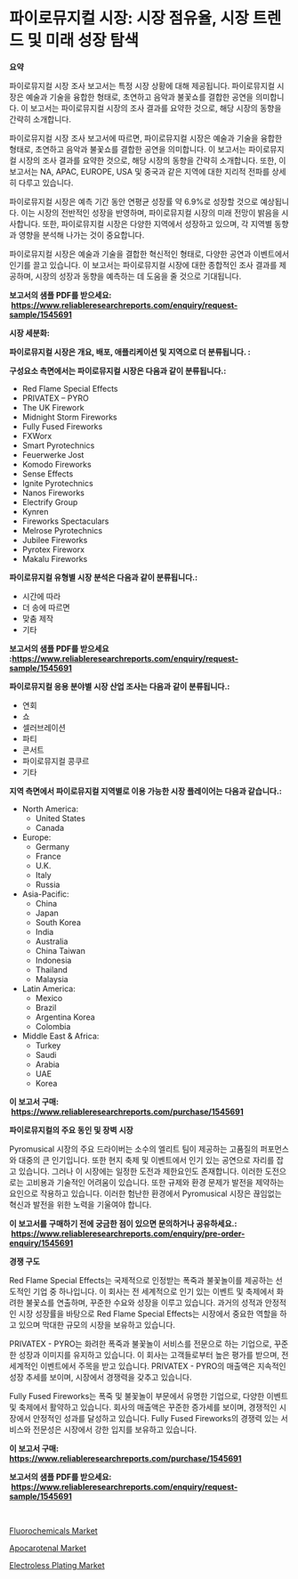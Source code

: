 <p><h1>파이로뮤지컬 시장: 시장 점유율, 시장 트렌드 및 미래 성장 탐색</h1></p><p><strong>요약</strong></p>
<p><p>파이로뮤지컬 시장 조사 보고서는 특정 시장 상황에 대해 제공됩니다. 파이로뮤지컬 시장은 예술과 기술을 융합한 형태로, 초연하고 음악과 불꽃쇼를 결합한 공연을 의미합니다. 이 보고서는 파이로뮤지컬 시장의 조사 결과를 요약한 것으로, 해당 시장의 동향을 간략히 소개합니다. </p><p>파이로뮤지컬 시장 조사 보고서에 따르면, 파이로뮤지컬 시장은 예술과 기술을 융합한 형태로, 초연하고 음악과 불꽃쇼를 결합한 공연을 의미합니다. 이 보고서는 파이로뮤지컬 시장의 조사 결과를 요약한 것으로, 해당 시장의 동향을 간략히 소개합니다. 또한, 이 보고서는 NA, APAC, EUROPE, USA 및 중국과 같은 지역에 대한 지리적 전파를 상세히 다루고 있습니다. </p><p>파이로뮤지컬 시장은 예측 기간 동안 연평균 성장률 약 6.9%로 성장할 것으로 예상됩니다. 이는 시장의 전반적인 성장을 반영하며, 파이로뮤지컬 시장의 미래 전망이 밝음을 시사합니다. 또한, 파이로뮤지컬 시장은 다양한 지역에서 성장하고 있으며, 각 지역별 동향과 영향을 분석해 나가는 것이 중요합니다. </p><p>파이로뮤지컬 시장은 예술과 기술을 결합한 혁신적인 형태로, 다양한 공연과 이벤트에서 인기를 끌고 있습니다. 이 보고서는 파이로뮤지컬 시장에 대한 종합적인 조사 결과를 제공하며, 시장의 성장과 동향을 예측하는 데 도움을 줄 것으로 기대됩니다.</p></p>
<p><strong>보고서의 샘플 PDF를 받으세요: &nbsp;<a href="https://www.reliableresearchreports.com/enquiry/request-sample/1545691">https://www.reliableresearchreports.com/enquiry/request-sample/1545691</a></strong></p>
<p><strong>시장 세분화:</strong></p>
<p><strong> 파이로뮤지컬 시장은 개요, 배포, 애플리케이션 및 지역으로 더 분류됩니다. :</strong></p>
<p><strong>구성요소 측면에서는 파이로뮤지컬 시장은 다음과 같이 분류됩니다.:</strong></p>
<p><ul><li>Red Flame Special Effects</li><li>PRIVATEX – PYRO</li><li>The UK Firework</li><li>Midnight Storm Fireworks</li><li>Fully Fused Fireworks</li><li>FXWorx</li><li>Smart Pyrotechnics</li><li>Feuerwerke Jost</li><li>Komodo Fireworks</li><li>Sense Effects</li><li>Ignite Pyrotechnics</li><li>Nanos Fireworks</li><li>Electrify Group</li><li>Kynren</li><li>Fireworks Spectaculars</li><li>Melrose Pyrotechnics</li><li>Jubilee Fireworks</li><li>Pyrotex Fireworx</li><li>Makalu Fireworks</li></ul></p>
<p><strong> 파이로뮤지컬 유형별 시장 분석은 다음과 같이 분류됩니다.:</strong></p>
<p><ul><li>시간에 따라</li><li>더 송에 따르면</li><li>맞춤 제작</li><li>기타</li></ul></p>
<p><strong>보고서의 샘플 PDF를 받으세요 :<a href="https://www.reliableresearchreports.com/enquiry/request-sample/1545691">https://www.reliableresearchreports.com/enquiry/request-sample/1545691</a></strong></p>
<p><strong> 파이로뮤지컬 응용 분야별 시장 산업 조사는 다음과 같이 분류됩니다.:</strong></p>
<p><ul><li>연회</li><li>쇼</li><li>셀러브레이션</li><li>파티</li><li>콘서트</li><li>파이로뮤지컬 콩쿠르</li><li>기타</li></ul></p>
<p><strong>지역 측면에서 파이로뮤지컬 지역별로 이용 가능한 시장 플레이어는 다음과 같습니다.:</strong></p>
<p><ul>
    <li>
        North America:
        <ul>
            <li>United States</li>
            <li>Canada</li>
        </ul>
    </li>
    <li>
        Europe:
        <ul>
            <li>Germany</li>
            <li>France</li>
            <li>U.K.</li>
            <li>Italy</li>
            <li>Russia</li>
        </ul>
    </li>
    <li>
        Asia-Pacific:
        <ul>
            <li>China</li>
            <li>Japan</li>
            <li>South Korea</li>
            <li>India</li>
            <li>Australia</li>
            <li>China Taiwan</li>
            <li>Indonesia</li>
            <li>Thailand</li>
            <li>Malaysia</li>
        </ul>
    </li>
    <li>
        Latin America:
        <ul>
            <li>Mexico</li>
            <li>Brazil</li>
            <li>Argentina Korea</li>
            <li>Colombia</li>
        </ul>
    </li>
    <li>
        Middle East & Africa:
        <ul>
            <li>Turkey</li>
            <li>Saudi</li>
            <li>Arabia</li>
            <li>UAE</li>
            <li>Korea</li>
        </ul>
    </li>
    </ul></p>
<p><strong>이 보고서 구매: &nbsp;<a href="https://www.reliableresearchreports.com/purchase/1545691">https://www.reliableresearchreports.com/purchase/1545691</a></strong></p>
<p><strong>파이로뮤지컬의 주요 동인 및 장벽 시장</strong></p>
<p><p>Pyromusical 시장의 주요 드라이버는 소수의 엘리트 팀이 제공하는 고품질의 퍼포먼스와 대중의 큰 인기입니다. 또한 현지 축제 및 이벤트에서 인기 있는 공연으로 자리를 잡고 있습니다. 그러나 이 시장에는 일정한 도전과 제한요인도 존재합니다. 이러한 도전으로는 고비용과 기술적인 어려움이 있습니다. 또한 규제와 환경 문제가 발전을 제약하는 요인으로 작용하고 있습니다. 이러한 험난한 환경에서 Pyromusical 시장은 끊임없는 혁신과 발전을 위한 노력을 기울여야 합니다.</p></p>
<p><strong>이 보고서를 구매하기 전에 궁금한 점이 있으면 문의하거나 공유하세요.: &nbsp;<a href="https://www.reliableresearchreports.com/enquiry/pre-order-enquiry/1545691">https://www.reliableresearchreports.com/enquiry/pre-order-enquiry/1545691</a></strong></p>
<p><strong>경쟁 구도</strong></p>
<p><p>Red Flame Special Effects는 국제적으로 인정받는 폭죽과 불꽃놀이를 제공하는 선도적인 기업 중 하나입니다. 이 회사는 전 세계적으로 인기 있는 이벤트 및 축제에서 화려한 불꽃쇼를 연출하며, 꾸준한 수요와 성장을 이루고 있습니다. 과거의 성적과 안정적인 시장 성장률을 바탕으로 Red Flame Special Effects는 시장에서 중요한 역할을 하고 있으며 막대한 규모의 시장을 보유하고 있습니다.</p><p>PRIVATEX - PYRO는 화려한 폭죽과 불꽃놀이 서비스를 전문으로 하는 기업으로, 꾸준한 성장과 이미지를 유지하고 있습니다. 이 회사는 고객들로부터 높은 평가를 받으며, 전 세계적인 이벤트에서 주목을 받고 있습니다. PRIVATEX - PYRO의 매출액은 지속적인 성장 추세를 보이며, 시장에서 경쟁력을 갖추고 있습니다.</p><p>Fully Fused Fireworks는 폭죽 및 불꽃놀이 부문에서 유명한 기업으로, 다양한 이벤트 및 축제에서 활약하고 있습니다. 회사의 매출액은 꾸준한 증가세를 보이며, 경쟁적인 시장에서 안정적인 성과를 달성하고 있습니다. Fully Fused Fireworks의 경쟁력 있는 서비스와 전문성은 시장에서 강한 입지를 보유하고 있습니다.</p></p>
<p><strong>이 보고서 구매: &nbsp; <a href="https://www.reliableresearchreports.com/purchase/1545691">https://www.reliableresearchreports.com/purchase/1545691</a></strong></p>
<p><strong>보고서의 샘플 PDF를 받으세요: &nbsp;<a href="https://www.reliableresearchreports.com/enquiry/request-sample/1545691">https://www.reliableresearchreports.com/enquiry/request-sample/1545691</a></strong><strong></strong></p>
<p>&nbsp;</p>
<p><p><a href="https://florentine-yuzu-f42.notion.site/Fluorochemicals-Market-Insights-Market-Players-and-Forecast-Till-2031-30f7b8e22c3d43d0a3846b7cf88d336c">Fluorochemicals Market</a></p><p><a href="https://fuschia-pecorino-a6d.notion.site/Apocarotenal-Market-Size-Growing-and-Forecasted-for-period-from-2024-2031-and-provides-complete-ma-a2deb3c3e3a44a3b98e1f4df55f286c8">Apocarotenal Market</a></p><p><a href="https://changeable-paste-463.notion.site/Electroless-Plating-Market-Research-Report-Unlocks-Analysis-on-the-Market-Financial-Status-Market-S-5c84ef43aff64467b16061e07b3bd714">Electroless Plating Market</a></p></p>